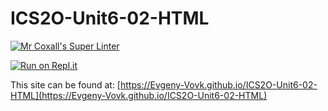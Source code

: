 # ICS2O-Unit6-02-HTML

[![Mr Coxall's Super Linter](https://github.com/Evgeny-Vovk/ICS2O-Unit6-02-HTML/workflows/Mr%20Coxall's%20Super%20Linter/badge.svg)](https://github.com/Evgeny-Vovk/ICS2O-Unit6-02-HTML/actions)

[![Run on Repl.it](https://repl.it/badge/github/Evgeny-Vovk/ICS2O-Unit6-02-HTML)](https://repl.it/github/Evgeny-Vovk/ICS2O-Unit6-02-HTML)

This site can be found at: [https://Evgeny-Vovk.github.io/ICS2O-Unit6-02-HTML](https://Evgeny-Vovk.github.io/ICS2O-Unit6-02-HTML)

